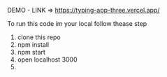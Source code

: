 
DEMO - LINK => https://typing-app-three.vercel.app/


To run this code im your local follow thease step
  1. clone this repo
  2. npm install
  3. npm start
  4. open localhost 3000 
  5. 
